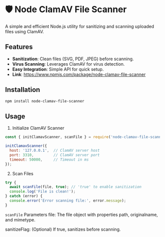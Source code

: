 # 🛡️ Node ClamAV File Scanner

A simple and efficient Node.js utility for sanitizing and scanning uploaded files using ClamAV.

## Features
- **Sanitization**: Clean files (SVG, PDF, JPEG) before scanning.
- **Virus Scanning**: Leverages ClamAV for virus detection.
- **Easy Integration**: Simple API for quick setup.
- **Link**: https://www.npmjs.com/package/node-clamav-file-scanner

## Installation
```bash
npm install node-clamav-file-scanner
```



## Usage

1. Initialize ClamAV Scanner

```js
const { initClamavScanner, scanFile } = require('node-clamav-file-scanner');

initClamavScanner({
  host: '127.0.0.1',  // ClamAV server host
  port: 3310,         // ClamAV server port
  timeout: 50000,     // Timeout in ms
});

```

2. Scan Files
```js
try {
  await scanFile(file, true); // 'true' to enable sanitization
  console.log('File is clean!');
} catch (error) {
  console.error('Error scanning file:', error.message);
}
```

``scanFile`` Parameters
file: The file object with properties path, originalname, and mimetype.

sanitizeFlag: (Optional) If true, sanitizes before scanning.
